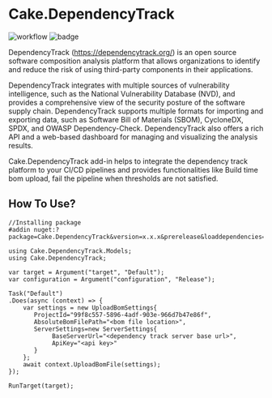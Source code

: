 # Cake.DependencyTrack

![workflow](https://github.com/SARAVANA1501/Cake.DependencyTrack/actions/workflows/build.yml/badge.svg)
![badge](https://img.shields.io/endpoint?url=https://gist.githubusercontent.com/SARAVANA1501/cb35602c6a5e75e8a32ca62e0d79631b/raw/cakedependancytrackcoverage.json&logo=csharp)


DependencyTrack (https://dependencytrack.org/) is an open source software composition analysis platform that allows organizations to identify and reduce the risk of using third-party components in their applications. 

DependencyTrack integrates with multiple sources of vulnerability intelligence, such as the National Vulnerability Database (NVD), and provides a comprehensive view of the security posture of the software supply chain. DependencyTrack supports multiple formats for importing and exporting data, such as Software Bill of Materials (SBOM), CycloneDX, SPDX, and OWASP Dependency-Check. DependencyTrack also offers a rich API and a web-based dashboard for managing and visualizing the analysis results.

Cake.DependencyTrack add-in helps to integrate the dependency track platform to your CI/CD pipelines and provides functionalities like Build time bom upload, fail the pipeline when thresholds are not satisfied.

## How To Use?
```
//Installing package
#addin nuget:?package=Cake.DependencyTrack&version=x.x.x&prerelease&loaddependencies=true

using Cake.DependencyTrack.Models;
using Cake.DependencyTrack;

var target = Argument("target", "Default");
var configuration = Argument("configuration", "Release");

Task("Default")
.Does(async (context) => {
    var settings = new UploadBomSettings{
       ProjectId="99f8c557-5896-4adf-903e-966d7b47e86f",
       AbsoluteBomFilePath="<bom file location>",
       ServerSettings=new ServerSettings{
            BaseServerUrl="<dependency track server base url>",
            ApiKey="<api key>"
       }
    };
    await context.UploadBomFile(settings);
});

RunTarget(target);
```